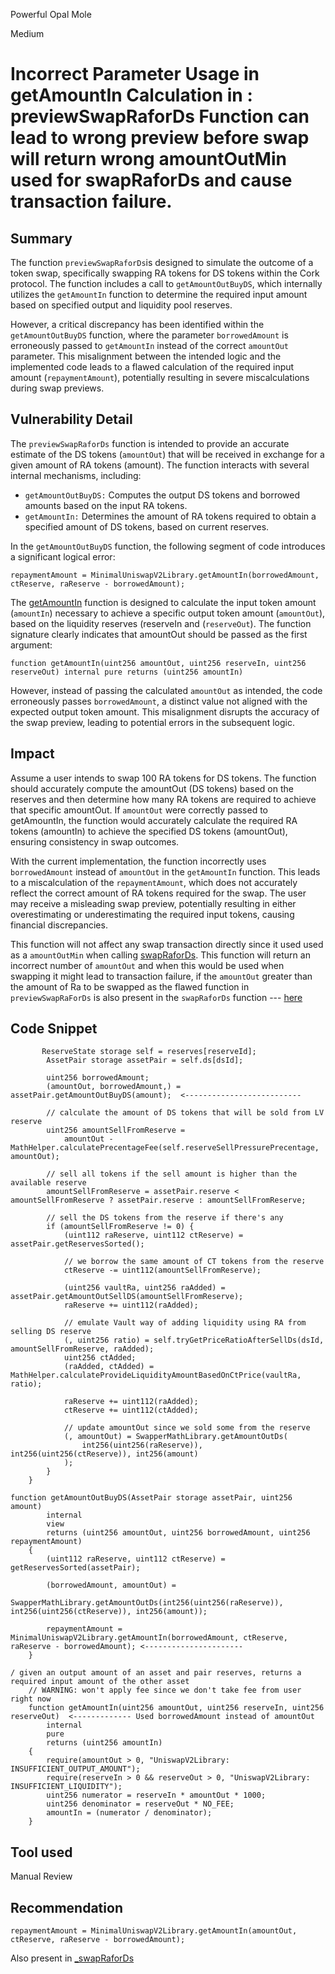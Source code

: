 Powerful Opal Mole

Medium

# Incorrect Parameter Usage in getAmountIn Calculation in : previewSwapRaforDs Function can lead to wrong preview before swap will return wrong amountOutMin used for swapRaforDs and cause transaction failure.

## Summary
The function `previewSwapRaforDs`is designed to simulate the outcome of a token swap, specifically swapping RA tokens for DS tokens within the Cork protocol. The function includes a call to `getAmountOutBuyDS`, which internally utilizes the `getAmountIn` function to determine the required input amount based on specified output and liquidity pool reserves.

However, a critical discrepancy has been identified within the `getAmountOutBuyDS` function, where the parameter `borrowedAmount` is erroneously passed to `getAmountIn` instead of the correct `amountOut` parameter. This misalignment between the intended logic and the implemented code leads to a flawed calculation of the required input amount (`repaymentAmount`), potentially resulting in severe miscalculations during swap previews.

## Vulnerability Detail
The `previewSwapRaforDs` function is intended to provide an accurate estimate of the DS tokens (`amountOut`) that will be received in exchange for a given amount of RA tokens (amount). The function interacts with several internal mechanisms, including:

- `getAmountOutBuyDS:` Computes the output DS tokens and borrowed amounts based on the input RA tokens.
- `getAmountIn:` Determines the amount of RA tokens required to obtain a specified amount of DS tokens, based on current reserves.

In the `getAmountOutBuyDS` function, the following segment of code introduces a significant logical error:

```solidity
repaymentAmount = MinimalUniswapV2Library.getAmountIn(borrowedAmount, ctReserve, raReserve - borrowedAmount);
```
The [getAmountIn](https://github.com/sherlock-audit/2024-08-cork-protocol/blob/e77d293c0fbe3ecb6d47ddde9491ade2cf99fbba/Depeg-swap/contracts/libraries/uni-v2/UniswapV2Library.sol#L77) function is designed to calculate the input token amount (`amountIn`) necessary to achieve a specific output token amount (`amountOut`), based on the liquidity reserves (reserveIn and (`reserveOut`). The function signature clearly indicates that amountOut should be passed as the first argument:

```solidity
function getAmountIn(uint256 amountOut, uint256 reserveIn, uint256 reserveOut) internal pure returns (uint256 amountIn)
```
However, instead of passing the calculated `amountOut` as intended, the code erroneously passes `borrowedAmount`, a distinct value not aligned with the expected output token amount. This misalignment disrupts the accuracy of the swap preview, leading to potential errors in the subsequent logic.

## Impact
Assume a user intends to swap 100 RA tokens for DS tokens. The function should accurately compute the amountOut (DS tokens) based on the reserves and then determine how many RA tokens are required to achieve that specific amountOut.
If `amountOut` were correctly passed to getAmountIn, the function would accurately calculate the required RA tokens (amountIn) to achieve the specified DS tokens (amountOut), ensuring consistency in swap outcomes.

With the current implementation, the function incorrectly uses `borrowedAmount` instead of `amountOut` in the `getAmountIn` function.
This leads to a miscalculation of the `repaymentAmount`, which does not accurately reflect the correct amount of RA tokens required for the swap.
The user may receive a misleading swap preview, potentially resulting in either overestimating or underestimating the required input tokens, causing financial discrepancies.

This function will not affect any swap transaction directly since it used used as a `amountOutMin` when calling [swapRaforDs](https://github.com/sherlock-audit/2024-08-cork-protocol/blob/e77d293c0fbe3ecb6d47ddde9491ade2cf99fbba/Depeg-swap/contracts/core/flash-swaps/FlashSwapRouter.sol#L150). This function will return an incorrect number of `amountOut` and when this would be used when swapping it might lead to transaction failure, if the `amountOut` greater than the amount of Ra to be swapped as the flawed function in `previewSwapRaForDs` is also present in the `swapRaforDs` function
--- [here](https://github.com/sherlock-audit/2024-08-cork-protocol/blob/e77d293c0fbe3ecb6d47ddde9491ade2cf99fbba/Depeg-swap/contracts/core/flash-swaps/FlashSwapRouter.sol#L109)

## Code Snippet
```solidity
       ReserveState storage self = reserves[reserveId];
        AssetPair storage assetPair = self.ds[dsId];

        uint256 borrowedAmount;
        (amountOut, borrowedAmount,) = assetPair.getAmountOutBuyDS(amount);  <--------------------------

        // calculate the amount of DS tokens that will be sold from LV reserve
        uint256 amountSellFromReserve =
            amountOut - MathHelper.calculatePrecentageFee(self.reserveSellPressurePrecentage, amountOut);

        // sell all tokens if the sell amount is higher than the available reserve
        amountSellFromReserve = assetPair.reserve < amountSellFromReserve ? assetPair.reserve : amountSellFromReserve;

        // sell the DS tokens from the reserve if there's any
        if (amountSellFromReserve != 0) {
            (uint112 raReserve, uint112 ctReserve) = assetPair.getReservesSorted();

            // we borrow the same amount of CT tokens from the reserve
            ctReserve -= uint112(amountSellFromReserve);

            (uint256 vaultRa, uint256 raAdded) = assetPair.getAmountOutSellDS(amountSellFromReserve);
            raReserve += uint112(raAdded);

            // emulate Vault way of adding liquidity using RA from selling DS reserve
            (, uint256 ratio) = self.tryGetPriceRatioAfterSellDs(dsId, amountSellFromReserve, raAdded);
            uint256 ctAdded;
            (raAdded, ctAdded) = MathHelper.calculateProvideLiquidityAmountBasedOnCtPrice(vaultRa, ratio);

            raReserve += uint112(raAdded);
            ctReserve += uint112(ctAdded);

            // update amountOut since we sold some from the reserve
            (, amountOut) = SwapperMathLibrary.getAmountOutDs(
                int256(uint256(raReserve)), int256(uint256(ctReserve)), int256(amount)
            );
        }
    }
```
```solidity
function getAmountOutBuyDS(AssetPair storage assetPair, uint256 amount)
        internal
        view
        returns (uint256 amountOut, uint256 borrowedAmount, uint256 repaymentAmount)
    {
        (uint112 raReserve, uint112 ctReserve) = getReservesSorted(assetPair);

        (borrowedAmount, amountOut) =
            SwapperMathLibrary.getAmountOutDs(int256(uint256(raReserve)), int256(uint256(ctReserve)), int256(amount));

        repaymentAmount = MinimalUniswapV2Library.getAmountIn(borrowedAmount, ctReserve, raReserve - borrowedAmount); <----------------------
    }
```
```solidity
/ given an output amount of an asset and pair reserves, returns a required input amount of the other asset
    // WARNING: won't apply fee since we don't take fee from user right now
    function getAmountIn(uint256 amountOut, uint256 reserveIn, uint256 reserveOut)  <------------- Used borrowedAmount instead of amountOut
        internal
        pure
        returns (uint256 amountIn)
    {
        require(amountOut > 0, "UniswapV2Library: INSUFFICIENT_OUTPUT_AMOUNT");
        require(reserveIn > 0 && reserveOut > 0, "UniswapV2Library: INSUFFICIENT_LIQUIDITY");
        uint256 numerator = reserveIn * amountOut * 1000;
        uint256 denominator = reserveOut * NO_FEE;
        amountIn = (numerator / denominator);
    }
```
## Tool used
Manual Review

## Recommendation
```solidity
repaymentAmount = MinimalUniswapV2Library.getAmountIn(amountOut, ctReserve, raReserve - borrowedAmount);
```
Also present in [_swapRaforDs](https://github.com/sherlock-audit/2024-08-cork-protocol/blob/e77d293c0fbe3ecb6d47ddde9491ade2cf99fbba/Depeg-swap/contracts/core/flash-swaps/FlashSwapRouter.sol#L109) 